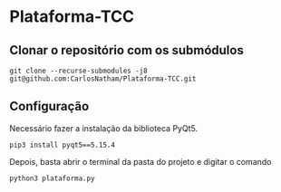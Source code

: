 # Plataforma-TCC

## Clonar o repositório com os submódulos

```
git clone --recurse-submodules -j8 git@github.com:CarlosNatham/Plataforma-TCC.git
```

## Configuração

Necessário fazer a instalação da biblioteca PyQt5.

```
pip3 install pyqt5==5.15.4
```

Depois, basta abrir o terminal da pasta do projeto e digitar o comando

```
python3 plataforma.py
```
